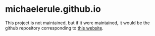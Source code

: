 # michaelerule.github.io

This project is not maintained, but if it were maintained, it would be the github repository corresponding to [this website](https://michaelerule.github.io/).

